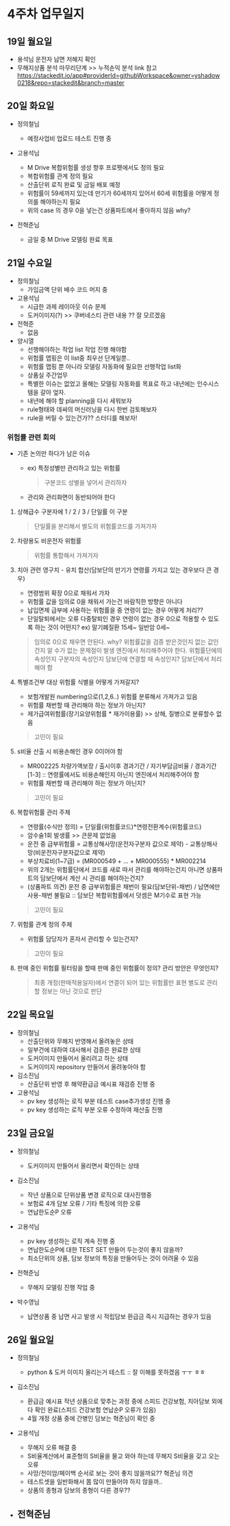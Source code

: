 # 4주차 업무일지

## 19일 월요일

*  용석님 운전자 납면 저해지 확인
*  무해지상품 분석 마무리단계 >> 누적손익 분석  link 참고
<https://stackedit.io/app#providerId=githubWorkspace&owner=yshadow0218&repo=stackedit&branch=master>

## 20일 화요일

*  정의철님 
   - 예정사업비 업로드 테스트 진행 중
   
 *  고용석님
    - M Drive 복합위험률 생성 향후 프로펫에서도 정의 필요
    - 복합위험률 관계 정의 필요
    - 산출단위 로직 완료 및 금일 배포 예정
    - 위험률이 59세까지 있는데 만기가 60세까지 있어서 60세 위험률을 어떻게 정의를 해야하는지 필요
    -  위의 case 의 경우 0을 넣는건 상품파트에서 좋아하지 않음 why?
  
  * 전혁준님
     -  금일 중 M Drive 모델링 완료 목표
    
## 21일 수요일
* 정의철님 
  - 가입금액 단위 배수 코드 머지 중
* 고용석님
  - 시급한 과제 레이아웃 이슈 문제 
  - 도커이미지(?) >> 쿠버네스티 관련 내용 ?? 잘 모르겠음
 * 전혁준 
   - 없음 
  * 양시열
    -  선행해야하는 작업 list 작업 진행 해야함
    - 위험률 맵핑은 이 list중 최우선 단계일뿐.. 
    - 위험률 맵핑 뿐 아니라 모델링 자동화에 필요한 선행작업  list화   
    * 상품실 주간업무 
     - 특별한 이슈는 없었고  올해는 모델링 자동화를 목표로 하고 내년에는 인수시스템을 갈아 엎자.
     - 내년에 해야 할 planning을 다시 세워보자
     - rule형태와 데싸의 머신러닝을 다시 한번 검토해보자
     - rule을 버릴 수 있는건가?? 스터디를 해보자! 
      
 ### 위험률 관련 회의
* 기존 논의만 하다가 남은 이슈
   - ex) 특정성별만 관리하고 있는 위험률 
        > 구분코드 성별을 넣어서 관리하자
                
   - 관리와 관리화면이 동반되어야 한다
  
 1. 상해급수 구분자에 1 / 2 / 3 / 단일률 이 구분 
     > 단일률을 분리해서 별도의 위험률코드를 가져가자
   
 2. 차량용도 비운전자 위험률 
     > 위험률 통합해서 가져가자 
   
 3. 치아 관련 영구치 - 유치 합산(담보단의 만기가 연령률 가지고 있는 경우보다 큰 경우)
    - 연령범위 확장 0으로 채워서 가자
    - 위험률 값을 임의로 0을 채워서 가는건 바람직한 방향은 아니다 
    - 납입면제 급부에 사용하는 위험률을 중 연령이 없는 경우 어떻게 처리??
    - 단일탈퇴에서는 오류 다중탈퇴인 경우 연령이 없는 경우 0으로 적용할 수 있도록 하는 것이 어떤지?
     ex) 말기폐질환 15세~  일반암 0세~
     > 임의로 0으로 채우면 안된다. why? 위험률값을 검증 받은것인지 없는 값인건지 알 수가 없는 문제점이 발생
     > 엔진에서 처리해주어야 한다.  위험률단에의 속성인지 구분자의 속성인지 담보단에 연결할 때 속성인지? 담보단에서 처리해야 함
     
 4. 특별조건부 대상 위험률 식별을 어떻게 가져갈지?
    - 보험개발원 numbering으로(1,2,6..) 위험률 분류해서 가져가고 있음 
    - 위험률 채번할 때 관리해야 하는 정보가 아닌지?
    - 제가급여위험률(장기요양위험률 * 재가이용률) >> 상해, 질병으로 분류할수 없음
     > 고민이 필요
         
 5. s비율 산출 시 비용손해인 경우 0이어야 함
    - MR002225 차량가액보장  / 출시이후 경과기간 / 자기부담금비율 / 경과기간 [1-3] 
      :: 연령률에서도  비용손해인지 아닌지 엔진에서 처리해주어야 함
    - 위험률 채번할 때 관리해야 하는 정보가 아닌지?
     > 고민이 필요
    
 6. 복합위험률 관리 주체
    - 연령률(수식만 정의) = 단일률(위험률코드)*연령전환계수(위험률코드)   
    - 암수술1회 발생률 >> 큰문제 없었음
    - 운전 중 급부위험률 = 교통상해사망(운전자구분자 값으로 제약) - 교통상해사망(비운전자구분자값으로 제약)
    - 부상치료비(1~7급) = (MR000549 + ... + MR000555) * MR002214
    - 위의 2개는 위험률단에서 코드를 새로 따서 관리를 해야하는건지 아니면 상품파트의 담보단에서 계산 시 관리를 해야하는건지?
    - (상품파트 의견) 운전 중 급부위험률은 채번이 필요(담보단위-채번) / 납면에만 사용-채번 불필요 
      :: 담보단 복합위험률에서 덧셈은 M기수로 표현 가능
     > 고민이 필요

  7. 위험률 관계 정의 주체
     - 위험률 담당자가 혼자서 관리할 수 있는건지?
     > 고민이 필요
  
  8. 판매 중인 위험률 필터링을 할때 판매 중인 위험률이 정의? 관리 방안은 무엇인지? 
     > 최종 개정(판매적용일자)에서 연결이 되어 있는 위험률만 표현
     > 별도로 관리 할 정보는 아닌 것으로 판단

## 22일 목요일

* 정의철님
   - 산출단위와 무해지 반영해서 올려놓은 상태
   - 일부건에 대하여 대사해서 검증은 완료한 상태
   - 도커이미지 만들어서 올리려고 하는 상태
   - 도커이미지 repository 만들어서 올려놓아야 함 
* 김소진님
   - 산출단위 반영 후 해약환급금 예시표 재검증 진행 중
 * 고용석님
    - pv key 생성하는 로직 부분 테스트 case추가생성 진행 중
    - pv key 생성하는 로직 부분 오류  수정하여 재산출 진행
 
## 23일 금요일

 * 정의철님 
    - 도커이미지 만들어서 올리면서 확인하는 상태
 * 김소진님
    - 작년 상품으로 단위상품 변경 로직으로 대사진행중
    - 보험료 4개 담보 오류 / 기타 특징에 의한 오류 
    - 연납한도순P 오류
 * 고용석님 
    - pv key 생성하는 로직 계속 진행 중
    - 연납한도순P에 대한 TEST SET 만들어 두는것이 좋지 않을까?
    - 최소단위의 상품, 담보 정보의 특징을 만들어두는 것이 어려울 수 있음
  * 전혁준님
     - 무해지 모델링 진행 작업 중
  
* 박수영님 
   - 납면상품 중 납면 사고 발생 시 적립담보 환급금 즉시 지급하는 경우가 있음

## 26일 월요일

* 정의철님
   - python & 도커 이미지 올리는거 테스트 :: 잘 이해를 못하겠음 ㅜㅜ ㅎㅎ 
   
 * 김소진님
    - 환급금 예시표 작년 상품으로 맞추는 과정 중에 스피드 건강보험, 치아담보 외에 다 확인 완료(스피드 건강보험 연납순P 오류가 있음) 
    -  4월 개정 상품 중에 간병인 담보는 혁준님이 확인 중
  
 * 고용석님
    -  무해지 오류 해결 중
    - S비율계산에서 표준형의 S비율을 물고 와야 하는데 무해지 S비율을 갖고 오는 오류
    - 사망/전이암/페이백 순서로 보는 것이 좋지 않을까요?? 혁준님 의견
    - 테스트셋을 일반화해서 쫌 많이 만들어야 하지 않을까..
    - 상품의 종형과 담보의 종형이 다른 경우??

 * 전혁준님
    - 

<!--stackedit_data:
eyJoaXN0b3J5IjpbMTE1ODA4NTU2Nyw0NTg3NzE1NzMsLTE5Nz
I3MTg4ODEsMTE4MjU1MjQ5MSwxMjY4ODkzMTQsLTMyMjI1MjE4
NCw0MTEwMzU2MjIsLTE3NTM0OTYzMDQsLTcwNDQ0ODgxMCwtMj
cxMjE2MDQ4LDE1MjYyODI4NjIsLTE4ODMzNDkyMzYsOTc3NzI5
NDIwLDYwOTQyODM0N119
-->